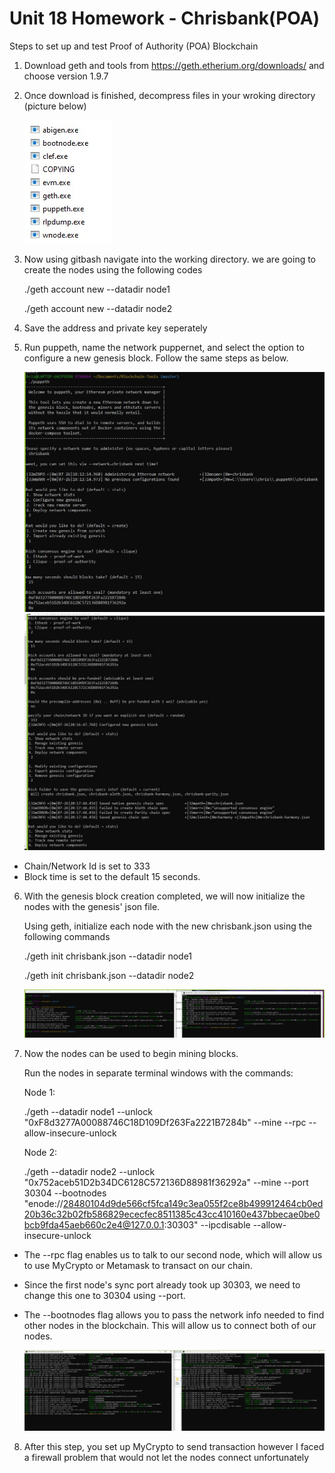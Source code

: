 # Unit 18 Homework - Chrisbank(POA)

Steps to set up and test Proof of Authority (POA) Blockchain

1. Download geth and tools from https://geth.etherium.org/downloads/ and choose version 1.9.7

2. Once download is finished, decompress files in your wroking directory (picture below)

    ![](Screenshots/initial_files.jpg)

3. Now using gitbash navigate into the working directory. we are going to create the nodes using the following codes

    ./geth account new --datadir node1

    ./geth account new --datadir node2

4. Save the address and private key seperately

5. Run puppeth, name the network puppernet, and select the option to configure a new genesis block. Follow the same steps as below.

    ![](Screenshots/puppeth_config1.jpg)
    ![](Screenshots/puppeth_config2.jpg)

- Chain/Network Id is set to 333
- Block time is set to the default 15 seconds.

6. With the genesis block creation completed, we will now initialize the nodes with the genesis' json file.

    Using geth, initialize each node with the new chrisbank.json using the following commands

    ./geth init chrisbank.json --datadir node1

    ./geth init chrisbank.json --datadir node2

    ![](Screenshots/nodes_initiated.jpg)

7. Now the nodes can be used to begin mining blocks.

    Run the nodes in separate terminal windows with the commands:

    Node 1:
    
    ./geth --datadir node1 --unlock "0xF8d3277A00088746C18D109Df263Fa2221B7284b" --mine --rpc --allow-insecure-unlock

    Node 2:

    ./geth --datadir node2 --unlock "0x752aceb51D2b34DC6128C572136D88981f36292a" --mine --port 30304 --bootnodes "enode://28480104d9de566cf5fca149c3ea055f2ce8b499912464cb0ed20b36c32b02fb586829ececfec8511385c43cc410160e437bbecae0be0bcb9fda45aeb660c2e4@127.0.0.1:30303" --ipcdisable --allow-insecure-unlock

- The --rpc flag enables us to talk to our second node, which will allow us to use MyCrypto or Metamask to transact on our chain.

- Since the first node's sync port already took up 30303, we need to change this one to 30304 using --port.

- The --bootnodes flag allows you to pass the network info needed to find other nodes in the blockchain. This will allow us to connect both of our nodes.

    ![](Screenshots/nodes_committed.jpg)

8. After this step, you set up MyCrypto to send transaction however I faced a firewall problem that would not let the nodes connect unfortunately
